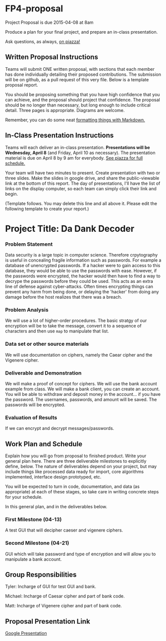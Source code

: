 # FP4-proposal
Project Proposal is due 2015-04-08 at 8am

Produce a plan for your final project, and prepare an in-class presentation.

Ask questions, as always, [on piazza!][piazza]

## Written Proposal Instructions

Teams will submit ONE written proposal, with sections that each member has done individually detailing their proposed contributions. The submission will be on github, as a pull request of this very file. Below is a template proposal report.

You should be proposing something that you have high confidence that you can achieve, and the proposal should project that confidence.
The proposal should be no longer than necessary, but long enough to include critical detail. Three pages is appropriate. Diagrams are welcome. 

Remember, you can do some neat [formatting things with Markdown.][markdown]

## In-Class Presentation Instructions
Teams will each deliver an in-class presentation. **Presentations will be Wednesday, April 8** (and Friday, April 10 as necessary). The presentation material is due on April 8 by 9 am for everybody. [See piazza for full schedule.][piazza]

Your team will have two minutes to present. Create presentation with two or three slides. Make the slides in google drive, and share the public-viewable link at the bottom of this report. The day of presentations, I'll have the list of links on the display computer, so each team can simply click their link and begin. 

(Template follows. You may delete this line and all above it. Please edit the following template to create your report.)

# Project Title: Da Dank Decoder
### Problem Statement
Data security is a large topic in computer science. Therefore crpytography is useful in concealing fragile information such as passwords. For example a database of unencrypted passwords. If a hacker were to gain access to this database, they would be able to use the passwords with ease. However, if the passwords were encrypted, the hacker would then have to find a way to decrype the passwords before they could be used. This acts as an extra line of defense against cyber-attacks. Often times encrypting things can prevent any harm from being done, or delaying the 'hacker' from doing any damage before the host realizes that there was a breach.

### Problem Analysis
We will use a lot of higher-order procedures. The basic stratgy of our encryption will be to take the message, convert it to a sequence of characters and then use `map` to manipulate that list.

### Data set or other source materials
We will use documentation on ciphers, namely the Caear cipher and the Vigenere cipher.

### Deliverable and Demonstration
We will make a proof of concept for ciphers. We will use the bank account example from class. We will make a bank client, you can create an account. You will be able to withdraw and deposit money in the account... if you have the password. The usernames, passwords, and amount will be saved. The passwords will be encrypted.

### Evaluation of Results
If we can encrypt and decrypt messages/passwords.

## Work Plan and Schedule
Explain how you will go from proposal to finished product. Write your general plan here. 
There are three deliverable milestones to explicitly define, below. The nature of deliverables depend on your project, but may include things like processed data ready for import, core algorithms implemented, interface design prototyped, etc. 

You will be expected to turn in code, documentation, and data (as appropriate) at each of these stages, so take care in writing concrete steps for your schedule. 

In this general plan, and in the deliverables below.

### First Milestone (04-13)
A test GUI that will decipher caeser and vigenere ciphers.

### Second Milestone (04-21)
GUI which will take password and type of encryption and will allow you to manipulate a bank account.

## Group Responsibilities
Tyler: Incharge of GUI for test GUI and bank.

Michael: Incharge of Caesar cipher and part of bank code.

Matt: Incharge of Vigenere cipher and part of bank code.

## Proposal Presentation Link
[Google Presentation](https://docs.google.com/presentation/d/1CqUN65wKD8UlQcG6Gpj7xlaJtX4hBMUDCit0NEeUyRY/edit?usp=sharing)

<!-- Links -->
[piazza]: https://piazza.com/class/i55is8xqqwhmr?cid=453
[markdown]: https://help.github.com/articles/markdown-basics/
